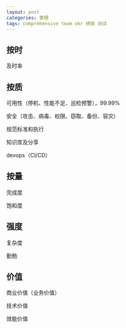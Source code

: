 ```yaml
---
layout: post
categories: 管理
tags: comprehensive team okr 绩效 测试
---
```




## 按时

及时率

## 按质

可用性（停机、性能不足、巡检预警），99.99%

安全（攻击、病毒、权限、窃取、备份、容灾）

规范标准和执行

知识库及分享

devops（CI/CD）

## 按量

完成度

饱和度

## 强度

复杂度

勤勉

## 价值

商业价值（业务价值）

技术价值

效能价值
